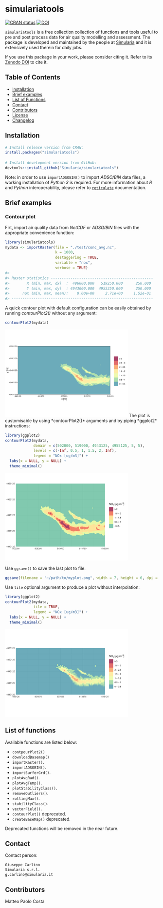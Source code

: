 
<!-- README.md is generated from README.Rmd. Please edit that file -->

# simulariatools

<!-- badges: start -->

[![CRAN
status](https://www.r-pkg.org/badges/version/simulariatools)](https://CRAN.R-project.org/package=simulariatools)
[![DOI](https://zenodo.org/badge/DOI/10.5281/zenodo.165117.svg)](https://doi.org/10.5281/zenodo.596741)
<!-- badges: end -->

`simulariatools` is a free collection collection of functions and tools
useful to pre and post process data for air quality modelling and
assessment. The package is developed and maintained by the people at
[Simularia](https://www.simularia.it) and it is extensively used therein
for daily jobs.

If you use this package in your work, please consider citing it. Refer
to its [Zenodo DOI](https://doi.org/10.5281/zenodo.596741) to cite it.

## Table of Contents

- [Installation](#installation)
- [Brief examples](#brief_examples)
- [List of Functions](#list_of_functions)
- [Contact](#contact)
- [Contributors](#contributors)
- [License](https://github.com/Simularia/simulariatools/blob/master/LICENSE.md)
- [Changelog](https://github.com/Simularia/simulariatools/blob/master/NEWS)

## Installation

``` r
# Install release version from CRAN:
install.packages("simulariatools")

# Install development version from GitHub:
devtools::install_github("Simularia/simulariatools")
```

Note: in order to use `importADSOBIN()` to import *ADSO/BIN* data files,
a working installation of *Python 3* is required. For more information
about *R* and *Python* interoperability, please refer to
[`reticulate`](https://rstudio.github.io/reticulate/) documentation.

## Brief examples

### Contour plot

Firt, import air quality data from *NetCDF* or *ADSO/BIN* files with the
appropriate convenience function:

``` r
library(simulariatools)
mydata <- importRaster(file = "./test/conc_avg.nc",
                       k = 1000,
                       destaggering = TRUE,
                       variable = "nox",
                       verbose = TRUE)
#> 
#> Raster statistics -----------------------------------------------
#>        X (min, max, dx)  :  496000.000   519250.000      250.000
#>        Y (min, max, dy)  : 4943000.000  4955250.000      250.000
#>      nox (min, max, mean):    0.00e+00     2.71e+00     1.52e-01
#> -----------------------------------------------------------------
```

A quick contour plot with default configuration can be easily obtained
by running *contourPlot2()* without any argument:

``` r
contourPlot2(mydata)
```

<img src="man/figures/README-unnamed-chunk-4-1.png" width="80%" height="80%" />
The plot is customisable by using *contourPlot2()* arguments and by
piping *ggplot2* instructions:

``` r
library(ggplot2)
contourPlot2(mydata, 
             domain = c(502000, 519000, 4943125, 4955125, 5, 5),
             levels = c(-Inf, 0.5, 1, 1.5, 2, Inf),
             legend = "NOx [ug/m3]") + 
  labs(x = NULL, y = NULL) +
  theme_minimal()
```

<img src="man/figures/README-unnamed-chunk-5-1.png" width="80%" height="80%" />

Use `ggsave()` to save the last plot to file:

``` r
ggsave(filename = "~/path/to/myplot.png", width = 7, height = 6, dpi = 300)
```

Use `tile` optional argument to produce a plot without interpolation:

``` r
library(ggplot2)
contourPlot2(mydata, 
             tile = TRUE,
             legend = "NOx [ug/m3]") + 
  labs(x = NULL, y = NULL) +
  theme_minimal()
```

<img src="man/figures/README-unnamed-chunk-7-1.png" width="80%" height="80%" />

## List of functions

Available functions are listed below:

- `contpourPlot2()`
- `downloadBasemap()`
- `importRaster()`.
- `importADSOBIN()`.
- `importSurferGrd()`.
- `plotAvgRad()`.
- `plotAvgTemp()`.
- `plotStabilityClass()`.
- `removeOutliers()`.
- `rollingMax()`.
- `stabilityClass()`.
- `vectorField()`.
- `contourPlot()` deprecated.
- `createBaseMap()` deprecated.

Deprecated functions will be removed in the near future.

## Contact

Contact person:

    Giuseppe Carlino
    Simularia s.r.l.
    g.carlino@simularia.it

## Contributors

Matteo Paolo Costa
